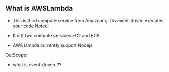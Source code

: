 ## What is AWSLambda

- This is third compute service from Amazonm,
  it is event-driven executes your code
  Noted:

* It diff two compute services EC2 and ECS

- AWS lambda currently support Nodejs

OutScope:

- what is event-driven ??
